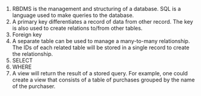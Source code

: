 1. RBDMS is the management and structuring of a database. SQL is a language used to make queries to the database.
2. A primary key differentiates a record of data from other record. The key is also used to create relations to/from other tables.
3. Foreign key
4. A separate table can be used to manage a many-to-many relationship. The IDs of each related table will be stored in a single record to create the relationship.
5. SELECT 
6. WHERE
7. A view will return the result of a stored query. For example, one could create a view that consists of a table of purchases grouped by the name of the purchaser.